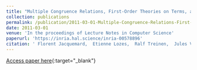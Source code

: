 ```yaml
---
title: "Multiple Congruence Relations, First-Order Theories on Terms, and the Frames of the Applied Pi-Calculus"
collection: publications
permalink: /publication/2011-03-01-Multiple-Congruence-Relations-First-Order-Theories-on-Terms-and-the-Frames-of-the-Applied-Pi-Calculus
date: 2011-03-01
venue: 'In the proceedings of Lecture Notes in Computer Science'
paperurl: 'https://inria.hal.science/inria-00578896'
citation: ' Florent Jacquemard,  Etienne Lozes,  Ralf Treinen,  Jules Villard, &quot;Multiple Congruence Relations, First-Order Theories on Terms, and the Frames of the Applied Pi-Calculus.&quot; In the proceedings of Lecture Notes in Computer Science, 2011.'
---
```

[Access paper here](https://inria.hal.science/inria-00578896){:target="_blank"}
